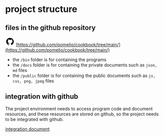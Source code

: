 # project structure

## files in the github repository
![github source](/public/images/github-30.png)  [https://github.com/pomelio/cookbook/tree/main/](https://github.com/pomelio/cookbook/tree/main/)



- the `/bin` folder is for containing the programs
- the `/docs` folder is for containing the private documents such as `json, md` files
- the `/public` folder is for containing the public documents such as `js, css, png, jpeg` files


## integration with github
The project environment needs to access program code and document resources, and these resources are stored on github, so the project needs to be integrated with github.


[integration document](https://cookbook.chatsarah.com/docs/github_integration.md)
